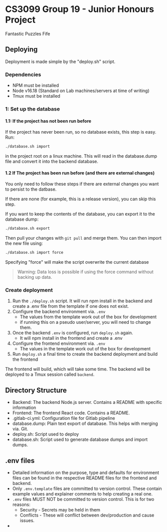 # CS3099 Group 19 - Junior Honours Project
Fantastic Puzzles Fife

## Deploying
Deployment is made simple by the "deploy.sh" script.
### Dependencies
- NPM must be installed
- Node v16.18 (Standard on Lab machines/servers at time of writing)
- Tmux must be installed

### 1: Set up the database
#### 1.1: If the project has not been run before
If the project has never been run, so no database exists, this step is easy.
Run: 
```bash
./database.sh import
```

in the project root on a linux machine. This will read in the database.dump file and convert it into the backend database.

#### 1.2 If The project has been run before (and there are external changes)
You only need to follow these steps if there are external changes you want to persist to the datbase.

If there are none (for example, this is a release version), you can skip this step.

If you want to keep the contents of the database, you can export it to the database dump:
```bash
./database.sh export
```

Then pull your changes with `git pull` and merge them. You can then import the new file using:
```bash
./database.sh import force
```
Specifying "force" will make the script overwrite the current database
> Warning: Data loss is possible if using the force command without backing up data.

### Create deployment
1. Run the `./deploy.sh` script. It will run npm install in the backend and create a .env file from the template if one does not exist.
2. Configure the backend environment via. `.env`
   - The values from the template work out of the box for development
   - if running this on a pseudo user/server, you will need to change them.
3. Once the backend `.env` is configured, run `deploy.sh` again.
   - It will npm install in the frontend and create a .env
4. Configure the frontend environment via. `.env`
   - The values in the template work out of the box for development
5. Run `deploy.sh` a final time to create the backend deployment and build the frontend

The frontend will build, which will take some time. The backend will be deployed to a Tmux session called `backend`.




## Directory Structure
- Backend: The backend Node.js server. Contains a README with specific information
- Frontend: The frontend React code. Contains a README.
- .gitlab-ci.yml: Configuration file for Gitlab pipeline
- database.dump: Plain text export of database. This helps with merging via. Git.
- deploy.sh: Script used to deploy
- database.sh: Script used to generate database dumps and import dumps.


## .env files
- Detailed information on the purpose, type and defaults for environment files can be found in the respective README files for the frontend and backend.
- Only `.env.template` files are committed to version control. These contain example values and explainer comments to help creating a real one.
- `.env` files MUST NOT be committed to version control. This is for two reasons:
  - Security - Secrets may be held in them
  - Conflicts - These will conflict between dev/production and cause issues.
- 
